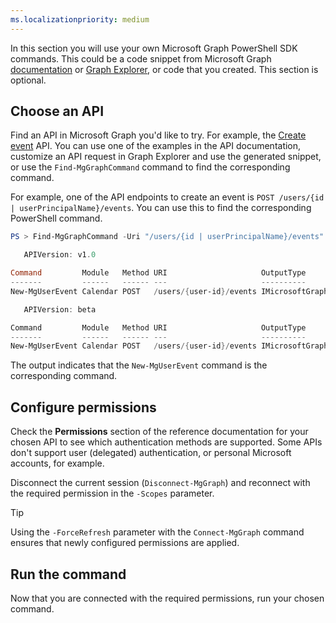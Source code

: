 ```yaml
---
ms.localizationpriority: medium
---
```


<!-- markdownlint-disable MD041 -->

In this section you will use your own Microsoft Graph PowerShell SDK commands. This could be a code snippet from Microsoft Graph [documentation](/graph/api/overview) or [Graph Explorer](https://developer.microsoft.com/graph/graph-explorer), or code that you created. This section is optional.

## Choose an API

Find an API in Microsoft Graph you'd like to try. For example, the [Create event](/graph/api/user-post-events) API. You can use one of the examples in the API documentation, customize an API request in Graph Explorer and use the generated snippet, or use the `Find-MgGraphCommand` command to find the corresponding command.

For example, one of the API endpoints to create an event is `POST /users/{id | userPrincipalName}/events`. You can use this to find the corresponding PowerShell command.

```powershell
PS > Find-MgGraphCommand -Uri "/users/{id | userPrincipalName}/events" -Method "POST"

   APIVersion: v1.0

Command         Module   Method URI                     OutputType           Permissions           Variants
-------         ------   ------ ---                     ----------           -----------           --------
New-MgUserEvent Calendar POST   /users/{user-id}/events IMicrosoftGraphEvent {Calendars.ReadWrite} {Create1, CreateExp…

   APIVersion: beta

Command         Module   Method URI                     OutputType            Permissions           Variants
-------         ------   ------ ---                     ----------            -----------           --------
New-MgUserEvent Calendar POST   /users/{user-id}/events IMicrosoftGraphEvent1 {Calendars.ReadWrite} {Create, CreateExp…
```

The output indicates that the `New-MgUserEvent` command is the corresponding command.

## Configure permissions

Check the **Permissions** section of the reference documentation for your chosen API to see which authentication methods are supported. Some APIs don't support user (delegated) authentication, or personal Microsoft accounts, for example.

Disconnect the current session (`Disconnect-MgGraph`) and reconnect with the required permission in the `-Scopes` parameter.

> [!TIP]
> Using the `-ForceRefresh` parameter with the `Connect-MgGraph` command ensures that newly configured permissions are applied.

## Run the command

Now that you are connected with the required permissions, run your chosen command.
